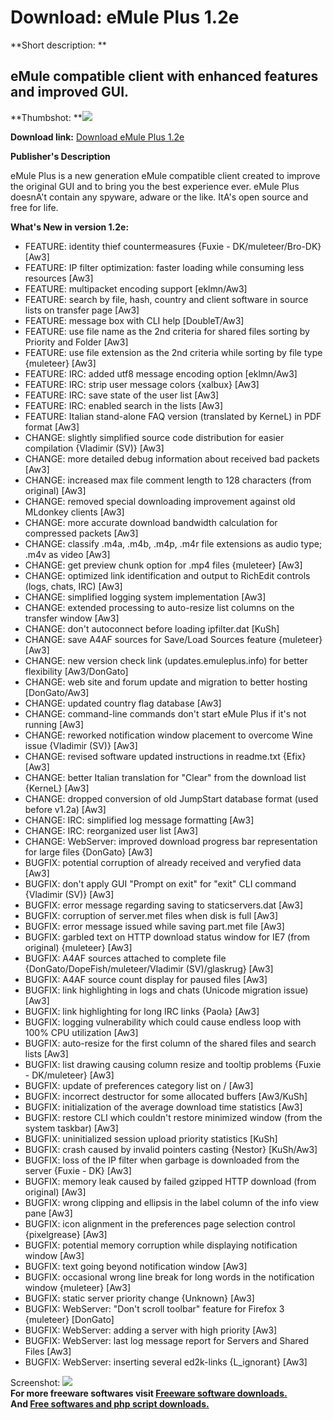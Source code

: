 # Download: eMule Plus 1.2e

**Short description: **

## eMule compatible client with enhanced features and improved GUI.

  
**Thumbshot: **![](http://www.freewarefiles.com/screenshot/emuleplus_md.gif)   
  
**Download link:** [Download eMule Plus 1.2e](http://freesoftwares.boysofts.com/EMule-Plus_program_14604.html)  
  

**Publisher's Description**  
  

eMule Plus is a new generation eMule compatible client created to improve the
original GUI and to bring you the best experience ever. eMule Plus doesnA't
contain any spyware, adware or the like. ItA's open source and free for life.

**What's New in version 1.2e:**

  * FEATURE: identity thief countermeasures {Fuxie - DK/muleteer/Bro-DK} [Aw3] 
  * FEATURE: IP filter optimization: faster loading while consuming less resources [Aw3] 
  * FEATURE: multipacket encoding support [eklmn/Aw3] 
  * FEATURE: search by file, hash, country and client software in source lists on transfer page [Aw3] 
  * FEATURE: message box with CLI help [DoubleT/Aw3] 
  * FEATURE: use file name as the 2nd criteria for shared files sorting by Priority and Folder [Aw3] 
  * FEATURE: use file extension as the 2nd criteria while sorting by file type {muleteer} [Aw3] 
  * FEATURE: IRC: added utf8 message encoding option [eklmn/Aw3] 
  * FEATURE: IRC: strip user message colors {xalbux} [Aw3] 
  * FEATURE: IRC: save state of the user list [Aw3] 
  * FEATURE: IRC: enabled search in the lists [Aw3] 
  * FEATURE: Italian stand-alone FAQ version (translated by KerneL) in PDF format [Aw3] 
  * CHANGE: slightly simplified source code distribution for easier compilation {Vladimir (SV)} [Aw3] 
  * CHANGE: more detailed debug information about received bad packets [Aw3] 
  * CHANGE: increased max file comment length to 128 characters (from original) [Aw3] 
  * CHANGE: removed special downloading improvement against old MLdonkey clients [Aw3] 
  * CHANGE: more accurate download bandwidth calculation for compressed packets [Aw3] 
  * CHANGE: classify .m4a, .m4b, .m4p, .m4r file extensions as audio type; .m4v as video [Aw3] 
  * CHANGE: get preview chunk option for .mp4 files {muleteer} [Aw3] 
  * CHANGE: optimized link identification and output to RichEdit controls (logs, chats, IRC) [Aw3] 
  * CHANGE: simplified logging system implementation [Aw3] 
  * CHANGE: extended processing to auto-resize list columns on the transfer window [Aw3] 
  * CHANGE: don't autoconnect before loading ipfilter.dat [KuSh] 
  * CHANGE: save A4AF sources for Save/Load Sources feature {muleteer} [Aw3] 
  * CHANGE: new version check link (updates.emuleplus.info) for better flexibility [Aw3/DonGato] 
  * CHANGE: web site and forum update and migration to better hosting [DonGato/Aw3] 
  * CHANGE: updated country flag database [Aw3] 
  * CHANGE: command-line commands don't start eMule Plus if it's not running [Aw3] 
  * CHANGE: reworked notification window placement to overcome Wine issue {Vladimir (SV)} [Aw3] 
  * CHANGE: revised software updated instructions in readme.txt {Efix} [Aw3] 
  * CHANGE: better Italian translation for "Clear" from the download list {KerneL} [Aw3] 
  * CHANGE: dropped conversion of old JumpStart database format (used before v1.2a) [Aw3] 
  * CHANGE: IRC: simplified log message formatting [Aw3] 
  * CHANGE: IRC: reorganized user list [Aw3] 
  * CHANGE: WebServer: improved download progress bar representation for large files {DonGato} [Aw3] 
  * BUGFIX: potential corruption of already received and veryfied data [Aw3] 
  * BUGFIX: don't apply GUI "Prompt on exit" for "exit" CLI command {Vladimir (SV)} [Aw3] 
  * BUGFIX: error message regarding saving to staticservers.dat [Aw3] 
  * BUGFIX: corruption of server.met files when disk is full [Aw3] 
  * BUGFIX: error message issued while saving part.met file [Aw3] 
  * BUGFIX: garbled text on HTTP download status window for IE7 (from original) {muleteer} [Aw3] 
  * BUGFIX: A4AF sources attached to complete file {DonGato/DopeFish/muleteer/Vladimir (SV)/glaskrug} [Aw3] 
  * BUGFIX: A4AF source count display for paused files [Aw3] 
  * BUGFIX: link highlighting in logs and chats (Unicode migration issue) [Aw3] 
  * BUGFIX: link highlighting for long IRC links {Paola} [Aw3] 
  * BUGFIX: logging vulnerability which could cause endless loop with 100% CPU utilization [Aw3] 
  * BUGFIX: auto-resize for the first column of the shared files and search lists [Aw3] 
  * BUGFIX: list drawing causing column resize and tooltip problems {Fuxie - DK/muleteer} [Aw3] 
  * BUGFIX: update of preferences category list on / [Aw3] 
  * BUGFIX: incorrect destructor for some allocated buffers [Aw3/KuSh] 
  * BUGFIX: initialization of the average download time statistics [Aw3] 
  * BUGFIX: restore CLI which couldn't restore minimized window (from the system taskbar) [Aw3] 
  * BUGFIX: uninitialized session upload priority statistics [KuSh] 
  * BUGFIX: crash caused by invalid pointers casting {Nestor} [KuSh/Aw3] 
  * BUGFIX: loss of the IP filter when garbage is downloaded from the server {Fuxie - DK} [Aw3] 
  * BUGFIX: memory leak caused by failed gzipped HTTP download (from original) [Aw3] 
  * BUGFIX: wrong clipping and ellipsis in the label column of the info view pane [Aw3] 
  * BUGFIX: icon alignment in the preferences page selection control {pixelgrease} [Aw3] 
  * BUGFIX: potential memory corruption while displaying notification window [Aw3] 
  * BUGFIX: text going beyond notification window [Aw3] 
  * BUGFIX: occasional wrong line break for long words in the notification window {muleteer} [Aw3] 
  * BUGFIX: static server priority change {Unknown} [Aw3] 
  * BUGFIX: WebServer: "Don't scroll toolbar" feature for Firefox 3 {muleteer} [DonGato] 
  * BUGFIX: WebServer: adding a server with high priority [Aw3] 
  * BUGFIX: WebServer: last log message report for Servers and Shared Files [Aw3] 
  * BUGFIX: WebServer: inserting several ed2k-links {L_ignorant} [Aw3] 

  
  
Screenshot: ![](http://www.freewarefiles.com/screenshot/emuleplus.gif)  
**For more freeware softwares visit [Freeware software downloads.](http://freesoftwares.boysofts.com/)**   
**And [Free softwares and php script downloads.](http://www.boysofts.com/)**

